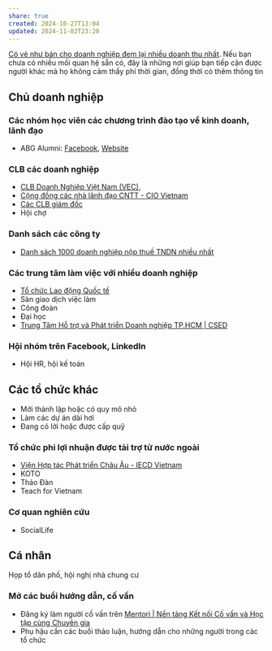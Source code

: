```yaml
---
share: true
created: 2024-10-27T13:04
updated: 2024-11-02T23:20
---
```

[Có vẻ như bán cho doanh nghiệp đem lại nhiều doanh thu nhất](../../%F0%9F%93%90%20D%E1%BB%B1%20%C3%A1n/Ch%E1%BA%A1y%20ch%E1%BB%89%20ti%C3%AAu/B%E1%BA%A3o%20hi%E1%BB%83m/T%C3%A0i%20li%E1%BB%87u/Ki%E1%BA%BFm%20kh%C3%A1ch/C%C3%B3%20v%E1%BA%BB%20nh%C6%B0%20b%C3%A1n%20cho%20doanh%20nghi%E1%BB%87p%20%C4%91em%20l%E1%BA%A1i%20nhi%E1%BB%81u%20doanh%20thu%20nh%E1%BA%A5t.md). Nếu bạn chưa có nhiều mối quan hệ sẵn có, đây là những nơi giúp bạn tiếp cận được người khác mà họ không cảm thấy phí thời gian, đồng thời có thêm thông tin

## Chủ doanh nghiệp
### Các nhóm học viên các chương trình đào tạo về kinh doanh, lãnh đạo
- ABG Alumni: [Facebook](https://www.facebook.com/ABGAlumni/), [Website](https://abgalumni.com)
### CLB các doanh nghiệp
- [CLB Doanh Nghiệp Việt Nam (VEC)](https://clbdoanhnghiepvietnam.com/thau-hieu-nhu-cau-ho-tro-doanh-nghiep-phat-trien-ben-vung/), 
- [Cộng đồng các nhà lãnh đạo CNTT - CIO Vietnam](http://ciovn.org/)
- [Các CLB giám đốc](https://www.google.com/search?q=clb%20giám%20đốc&ie=utf-8&oe=utf-8&client=firefox-b-m)
- Hội chợ

### Danh sách các công ty
- [Danh sách 1000 doanh nghiệp nộp thuế TNDN nhiều nhất](https://mof.gov.vn/webcenter/portal/vclvcstc/pages_r/l/chi-tiet-tin?dDocName=MOFUCM248033)

### Các trung tâm làm việc với nhiều doanh nghiệp
- [Tổ chức Lao động Quốc tế](https://www.facebook.com/Vietnam.ILO/?locale=vi_VN)
- Sàn giao dịch việc làm
- Công đoàn
- Đại học
- [Trung Tâm Hỗ trợ và Phát triển Doanh nghiệp TP.HCM | CSED](http://www.csed.gov.vn/gioi-thieu)

### Hội nhóm trên Facebook, LinkedIn
- Hội HR, hội kế toán

## Các tổ chức khác
- Mới thành lập hoặc có quy mô nhỏ 
- Làm các dự án dài hơi
- Đang có lời hoặc được cấp quỹ

### Tổ chức phi lợi nhuận được tài trợ từ nước ngoài
- [Viện Hợp tác Phát triển Châu Âu - IECD Vietnam](https://iecd.org.vn/vi/)
- KOTO
- Thảo Đàn
- Teach for Vietnam

### Cơ quan nghiên cứu
- SocialLife

## Cá nhân
Họp tổ dân phố, hội nghị nhà chung cư

### Mở các buổi hướng dẫn, cố vấn
- Đăng ký làm người cố vấn trên [Mentori | Nền tảng Kết nối Cố vấn và Học tập cùng Chuyên gia](https://mentori.vn/)
- Phụ hậu cần các buổi thảo luận, hướng dẫn cho những người trong các tổ chức

